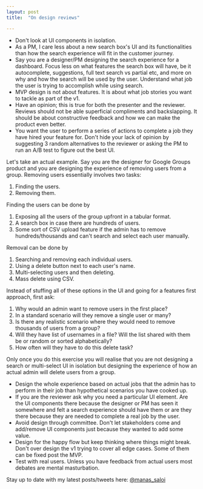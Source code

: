 ```yaml
---
layout: post
title:  "On design reviews"

---
```


- Don't look at UI components in isolation.
- As a PM, I care less about a new search box's UI and its functionalities than how the search experience will fit in the customer journey.
- Say you are a designer/PM designing the search experience for a dashboard. Focus less on what features the search box will have, be it autocomplete, suggestions, full text search vs partial etc, and more on why and how the search will be used by the user. Understand what job the user is trying to accomplish while using search.
- MVP design is not about features. It is about what job stories you want to tackle as part of the v1.
- Have an opinion; this is true for both the presenter and the reviewer. Reviews should not be able superficial compliments and backslapping. It should be about constructive feedback and how we can make the product even better.
- You want the user to perform a series of actions to complete a job they have hired your feature for. Don't hide your lack of opinion by suggesting 3 random alternatives to the reviewer or asking the PM to run an A/B test to figure out the best UI.

Let's take an actual example. Say you are the designer for Google Groups product and you are designing the experience of removing users from a group. Removing users essentially involves two tasks: 
  1. Finding the users.
  2. Removing them.

Finding the users can be done by
  1. Exposing all the users of the group upfront in a tabular format.
  2. A search box in case there are hundreds of users.
  3. Some sort of CSV upload feature if the admin has to remove hundreds/thousands and can't search and select each user manually.

Removal can be done by
  1. Searching and removing each individual users.
  2. Using a delete button next to each user's name.
  3. Multi-selecting users and then deleting.
  4. Mass delete using CSV.

Instead of stuffing all of these options in the UI and going for a features first approach, first ask:

  1. Why would an admin want to remove users in the first place?
  2. In a standard scenario will they remove a single user or many?
  3. Is there any realistic scenario where they would need to remove thousands of users from a group?
  4. Will they have list of usernames in a file? Will the list shared with them be or random or sorted alphabetically?
  5. How often will they have to do this delete task?

Only once you do this exercise you will realise that you are not designing a search or multi-select UI in isolation but designing the experience of how an actual admin will delete users from a group.

- Design the whole experience based on actual jobs that the admin has to perform in their job than hypothetical scenarios you have cooked up. 
- If you are the reviewer ask why you need a particular UI element. Are the UI components there because the designer or PM has seen it somewhere and felt a search experience should have them or are they there because they are needed to complete a real job by the user.
- Avoid design through committee. Don't let stakeholders come and add/remove UI components just because they wanted to add some value.
- Design for the happy flow but keep thinking where things might break. Don't over design the v1 trying to cover all edge cases. Some of them can be fixed post the MVP.
- Test with real users. Unless you have feedback from actual users most debates are mental masturbation. 

Stay up to date with my latest posts/tweets here: [@manas_saloi](http://twitter.com/manas_saloi)
